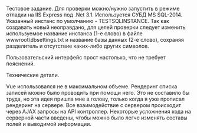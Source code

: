 Тестовое задание.
Для проверки можно/нужно запустить в режиме отладки на IIS Express под .Net 3.1.
Используется СУБД MS SQL-2014. Указанный инстанс по умолчанию - TESTSQLINSTANCE. Так как создавать новый неоправдано, для целей проверки следует изменить используемое название
инстанса (1-е слово) в файле wwwroot\dbsettings.txt и название базы данных (2-е слово), сохраняя разделитель и отсутствие каких-либо других символов.

Пользовательский интерфейс прост настолько, что не требует пояснений.

Технические детали.

Vue использовался не в максимальном объеме. Рендеринг списка записей можно было проводить при помощи него. Это не составило бы труда, но эта идея пришла мне в голову, только когда
я уже прописал рендеринг на сервере.
Все взаимодействие с сервером происходит через AJAX запросы на API контроллер.
Некоторые усложнения кода на серверной части введены, чтобы можно было легче изменять составы полей и выводимой информации.
